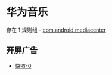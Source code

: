 # 华为音乐

存在 1 规则组 - [com.android.mediacenter](/src/apps/com.android.mediacenter.ts)

## 开屏广告

- [快照-0](https://gkd-kit.songe.li/import/12901417)
